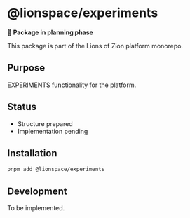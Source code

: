 # @lionspace/experiments

🚧 **Package in planning phase**

This package is part of the Lions of Zion platform monorepo.

## Purpose
EXPERIMENTS functionality for the platform.

## Status
- Structure prepared
- Implementation pending

## Installation
```bash
pnpm add @lionspace/experiments
```

## Development
To be implemented.

